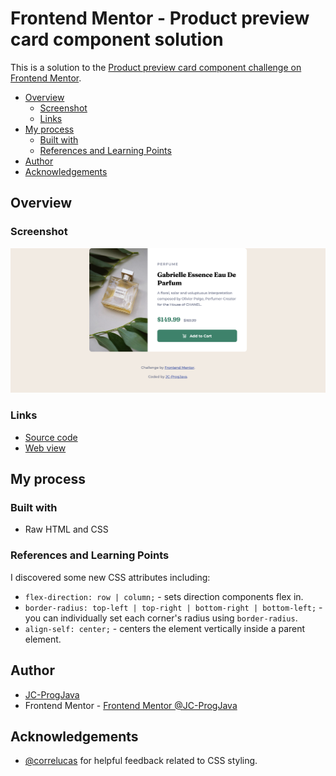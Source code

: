 # Frontend Mentor - Product preview card component solution

This is a solution to the [Product preview card component challenge on Frontend Mentor](https://www.frontendmentor.io/challenges/product-preview-card-component-GO7UmttRfa).

* [Overview](#overview)
  * [Screenshot](#screenshot)
  * [Links](#links)
* [My process](#my-process)
  * [Built with](#built-with)
  * [References and Learning Points](#references-and-learning-points)
* [Author](#author)
* [Acknowledgements](#acknowledgements)

## Overview

### Screenshot

![](Result.png)

### Links

- [Source code](https://github.com/JC-ProgJava/FrontendMentor/tree/master/docs/product-preview-card-component/)
- [Web view](https://jc-progjava.github.io/FrontendMentor/product-preview-card-component/)

## My process

### Built with

- Raw HTML and CSS

### References and Learning Points

I discovered some new CSS attributes including:

- `flex-direction: row | column;` - sets direction components flex in.
- `border-radius: top-left | top-right | bottom-right | bottom-left;` - you can individually
set each corner's radius using `border-radius`.
- `align-self: center;` - centers the element vertically inside a parent element.

## Author

- [JC-ProgJava](https://github.com/JC-ProgJava)
- Frontend Mentor - [Frontend Mentor @JC-ProgJava](https://www.frontendmentor.io/profile/JC-ProgJava)

## Acknowledgements

- [@correlucas](https://www.frontendmentor.io/profile/correlucas) for helpful feedback related to CSS styling.